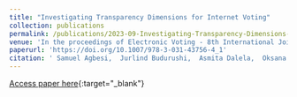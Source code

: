 ```yaml
---
title: "Investigating Transparency Dimensions for Internet Voting"
collection: publications
permalink: /publications/2023-09-Investigating-Transparency-Dimensions-for-Internet-Voting
venue: 'In the proceedings of Electronic Voting - 8th International Joint Conference on Electronic Voting (E-Vote-ID 2023)'
paperurl: 'https://doi.org/10.1007/978-3-031-43756-4_1'
citation: ' Samuel Agbesi,  Jurlind Budurushi,  Asmita Dalela,  Oksana Kulyk, &quot;Investigating Transparency Dimensions for Internet Voting.&quot; In the proceedings of Electronic Voting - 8th International Joint Conference on Electronic Voting (E-Vote-ID 2023)'
---
```

[Access paper here](https://doi.org/10.1007/978-3-031-43756-4_1){:target="_blank"}

